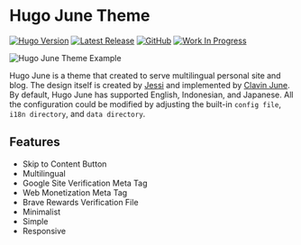# Hugo June Theme

[![Hugo Version](https://img.shields.io/static/v1?label=Hugo+Version&message=0.88.1&color=blue&logo=hugo)](https://github.com/gohugoio/hugo/releases/tag/v0.88.1)
[![Latest Release](https://img.shields.io/github/tag/ClavinJune/hugo-june-theme.svg)](https://github.com/ClavinJune/hugo-june-theme/releases/latest)
[![GitHub](https://img.shields.io/github/license/ClavinJune/hugo-june-theme)](https://github.com/ClavinJune/hugo-june-theme/blob/master/LICENSE)
[![Work In Progress](https://img.shields.io/static/v1?label=Work+In+Progress&message=true&color=green&logo=github)](https://github.com/ClavinJune/hugo-june-theme)

![Hugo June Theme Example](https://hugo.ClavinJune.dev/images/example.png)

Hugo June is a theme that created to serve multilingual personal site and blog. The design itself is created by [Jessi](https://munyaaa.github.io/) and implemented by [Clavin June](https://clavinjune.dev). By default, Hugo June has supported English, Indonesian, and Japanese. All the configuration could be modified by adjusting the built-in `config file`, `i18n directory`, and `data directory`.

## Features
- Skip to Content Button
- Multilingual
- Google Site Verification Meta Tag
- Web Monetization Meta Tag
- Brave Rewards Verification File
- Minimalist
- Simple
- Responsive